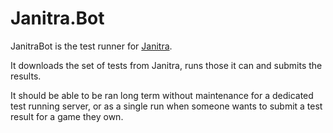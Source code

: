 # Janitra.Bot

JanitraBot is the test runner for [Janitra](https://github.com/danzel/Janitra/).

It downloads the set of tests from Janitra, runs those it can and submits the results.

It should be able to be ran long term without maintenance for a dedicated test running server, or as a single run when someone wants to submit a test result for a game they own.

